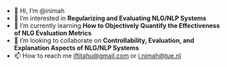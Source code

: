 - 👋 Hi, I’m @inimah
- 👀 I’m interested in **Regularizing and Evaluating NLG/NLP Systems**
- 🌱 I’m currently learning **How to Objectively Quantify the Effectiveness of NLG Evaluation Metrics**
- 💞️ I’m looking to collaborate on **Controllability, Evaluation, and Explanation Aspects of NLG/NLP Systems**
- 📫 How to reach me iftitahu@gmail.com or i.nimah@tue.nl

<!---
inimah/inimah is a ✨ special ✨ repository because its `README.md` (this file) appears on your GitHub profile.
You can click the Preview link to take a look at your changes.
--->
